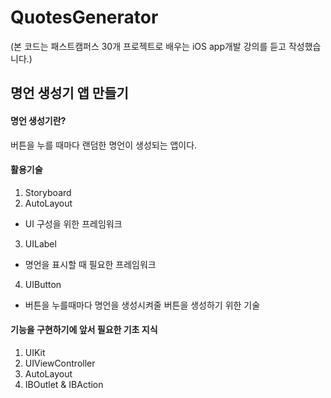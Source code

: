# QuotesGenerator
(본 코드는 패스트캠퍼스 30개 프로젝트로 배우는 iOS app개발 강의를 듣고 작성했습니다.)

## 명언 생성기 앱 만들기
#### 명언 생성기란? 
버튼을 누를 때마다 랜덤한 명언이 생성되는 앱이다.

#### 활용기술
1. Storyboard
2. AutoLayout
  - UI 구성을 위한 프레임워크
3. UILabel
  - 명언을 표시할 때 필요한 프레임워크
4. UIButton
  - 버튼을 누를때마다 명언을 생성시켜줄 버튼을 생성하기 위한 기술
  
#### 기능을 구현하기에 앞서 필요한 기초 지식
1. UIKit
2. UIViewController
3. AutoLayout
4. IBOutlet & IBAction
